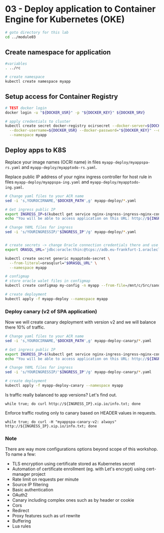 # 03 - Deploy application to Container Engine for Kubernetes (OKE)

```bash
# goto directory for this lab
cd ../module03
```

## Create namespace for application

```bash
#variables
. ../rc

# create namespace
kubectl create namespace myapp

```
## Setup access for Container Registry

```bash
# TEST docker login
docker login -u "${DOCKER_USR}" -p "${DOCKER_KEY}" ${DOCKER_SRV}

# apply credentials to cluster
kubectl create secret docker-registry ocirsecret --docker-server=${DOCKER_SRV} \
  --docker-username=${DOCKER_USR} --docker-password="${DOCKER_KEY}" --docker-email=test@test.it \
  --namespace myapp 
```

## Deploy apps to K8S

Replace your image names (OCRI name) in files `myapp-deploy/myappspa-rs.yaml` and `myapp-deploy/myapptodo-rs.yaml`.

Replace public IP address of your nginx ingress controller for host rule in files `myapp-deploy/myappspa-ing.yaml` and `myapp-deploy/myapptodo-ing.yaml`. 

```bash
# Change yaml files to your ACR name
sed -i 's,YOUROCIRNAME,'$DOCKER_PATH',g' myapp-deploy/*.yaml

# Get ingress public IP
export INGRESS_IP=$(kubectl get service nginx-ingress-ingress-nginx-controller -n nginx-ingress -o jsonpath='{.status.loadBalancer.ingress[0].ip}')
echo "You will be able to access application on this URL: http://${INGRESS_IP}.xip.io"

# Change YAML files for ingress
sed -i 's/YOURINGRESSIP/'$INGRESS_IP'/g' myapp-deploy/*.yaml
```

```bash

# create secrets -> change Oracle connection credentials there and use orawalet
export ORASQL_URL='jdbc:oracle:thin:@tcps://adb.eu-frankfurt-1.oraclecloud.com:1522/#####.adb.oraclecloud.com?oracle.net.ssl_server_cert_dn="CN=adwc.eucom-central-1.oraclecloud.com,OU=Oracle BMCS FRANKFURT,O=Oracle Corporation,L=Redwood City,ST=California,C=US"&javax.net.ssl.trustStore=/home/user/orawalet/truststore.jks&javax.net.ssl.trustStorePassword=#####&javax.net.ssl.keyStore=/home/user/orawalet/keystore.jks&javax.net.ssl.keyStorePassword=#####&user=admin&password=#####'

kubectl create secret generic myapptodo-secret \
  --from-literal=orasqlurl="$ORASQL_URL" \
  --namespace myapp

# configmap
# store oracle walet files in configmap
kubectl create configmap my-config -n myapp --from-file=/mnt/c/Src/sandbox/orawalet

# create deployment
kubectl apply -f myapp-deploy --namespace myapp
```

### Deploy canary (v2 of SPA application)

Now we will create canary deployment with version v2 and we will balance there 10% of traffic.

```bash
# Change yaml files to your ACR name
sed -i 's,YOUROCIRNAME,'$DOCKER_PATH',g' myapp-deploy-canary/*.yaml

# Get ingress public IP
export INGRESS_IP=$(kubectl get service nginx-ingress-ingress-nginx-controller -n nginx-ingress -o jsonpath='{.status.loadBalancer.ingress[0].ip}')
echo "You will be able to access application on this URL: http://${INGRESS_IP}.xip.io"

# Change YAML files for ingress
sed -i 's/YOURINGRESSIP/'$INGRESS_IP'/g' myapp-deploy-canary/*.yaml
```

```bash
# create deployment
kubectl apply -f myapp-deploy-canary --namespace myapp
```

Is traffic really balanced to app versions? Let's find out.
```
while true; do curl http://${INGRESS_IP}.xip.io/info.txt; done
```

Enforce traffic routing only to canary based on HEADER values in requests.
```
while true; do curl -H "myappspa-canary-v2: always" http://${INGRESS_IP}.xip.io/info.txt; done
```

### Note

There are way more configurations options beyond scope of this workshop. To name a few:
* TLS encryption using certificate stored as Kubernetes secret
* Automation of certificate enrollment (eg. with Let's encrypt) using cert-manager project
* Rate limit on requests per minute
* Source IP filtering
* Basic authentication
* OAuth2
* Canary including complex ones such as by header or cookie
* Cors
* Redirect
* Proxy features such as url rewrite
* Buffering
* Lua rules
